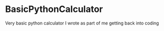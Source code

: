 # BasicPythonCalculator
Very basic python calculator I wrote as part of me getting back into coding
